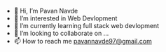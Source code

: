 - 👋 Hi, I’m Pavan Navde
- 👀 I’m interested in Web Devlopment
- 🌱 I’m currently learning full stack web devlopment
- 💞️ I’m looking to collaborate on ...
- 📫 How to reach me pavannavde97@gmail.com

<!---
pavannavde/pavannavde is a ✨ special ✨ repository because its `README.md` (this file) appears on your GitHub profile.
You can click the Preview link to take a look at your changes.
--->
